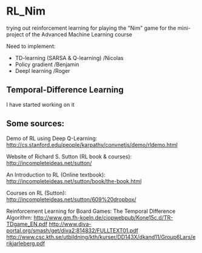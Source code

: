 # RL_Nim
trying out reinforcement learning for playing the "Nim" game for the mini-project of the Advanced Machine Learning course

Need to implement:
  - TD-learning (SARSA & Q-learning) /Nicolas
  - Policy gradient /Benjamin
  - Deepl learning /Roger

## Temporal-Difference Learning
I have started working on it

## Some sources:
Demo of RL using Deep Q-Learning: http://cs.stanford.edu/people/karpathy/convnetjs/demo/rldemo.html

Website of Richard S. Sutton (RL book & courses): http://incompleteideas.net/sutton/

An Introduction to RL (Online textbook): http://incompleteideas.net/sutton/book/the-book.html

Courses on RL (Sutton): http://incompleteideas.net/sutton/609%20dropbox/

Reinforcement Learning for Board Games: The Temporal Difference Algorithm: http://www.gm.fh-koeln.de/ciopwebpub/Kone15c.d/TR-TDgame_EN.pdf
http://www.diva-portal.org/smash/get/diva2:814832/FULLTEXT01.pdf
http://www.csc.kth.se/utbildning/kth/kurser/DD143X/dkand11/Group6Lars/erikjarleberg.pdf
